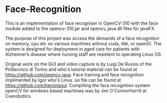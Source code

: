 # Face-Recognition
This is an implementation of face recogniser in OpenCV-310 with the face module added to the opencv-310.jar and opencv_java.dll files for javaFX.

The purpose of this project was access the demands of a face recognition on memory, cpu etc on various machines without cuda, tbb, or openGl. The system is designed for deployment in aged care for patients with Alzheimer’s disease where nursing staff are resistent to operating Linux OS.  

Original work on the GUI and video capture is by Luigi De Russis of the Politecnico di Torino and who's tutorial material can be found at https://github.com/opencv-java. Face training and face recognition implimented by Igor who's Linux .so file can be found at https://github.com/heroinsoul. Compliling the face recognition system openCV for windows based machines was by Jim O'Connorhorrill at Cuerobotics. 
